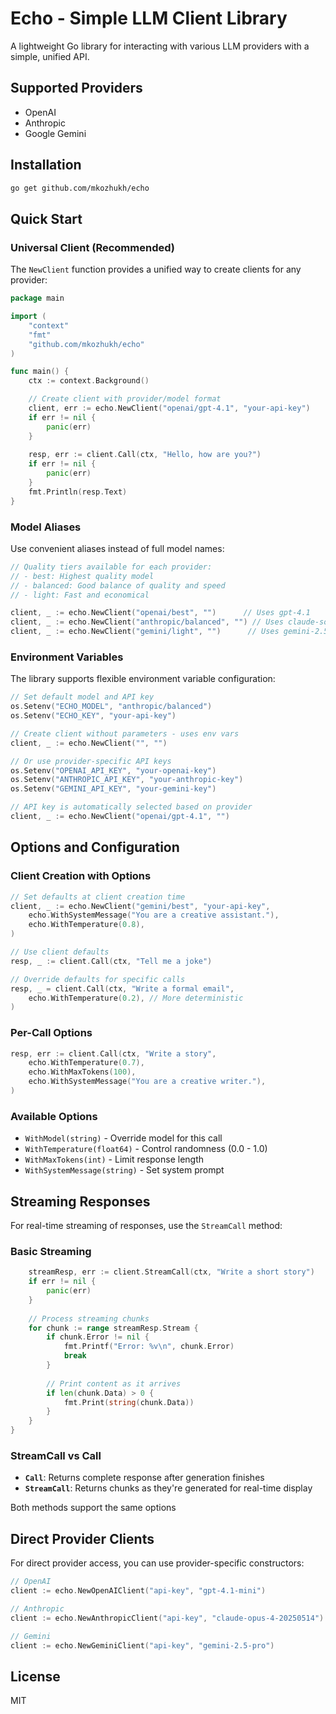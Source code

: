 # Echo - Simple LLM Client Library

A lightweight Go library for interacting with various LLM providers with a simple, unified API.

## Supported Providers

- OpenAI
- Anthropic
- Google Gemini

## Installation

```bash
go get github.com/mkozhukh/echo
``` 

## Quick Start

### Universal Client (Recommended)

The `NewClient` function provides a unified way to create clients for any provider:

```go
package main

import (
    "context"
    "fmt"
    "github.com/mkozhukh/echo"
)

func main() {
    ctx := context.Background()

    // Create client with provider/model format
    client, err := echo.NewClient("openai/gpt-4.1", "your-api-key")
    if err != nil {
        panic(err)
    }
    
    resp, err := client.Call(ctx, "Hello, how are you?")
    if err != nil {
        panic(err)
    }
    fmt.Println(resp.Text)
}
```

### Model Aliases

Use convenient aliases instead of full model names:

```go
// Quality tiers available for each provider:
// - best: Highest quality model
// - balanced: Good balance of quality and speed
// - light: Fast and economical

client, _ := echo.NewClient("openai/best", "")      // Uses gpt-4.1
client, _ := echo.NewClient("anthropic/balanced", "") // Uses claude-sonnet-4
client, _ := echo.NewClient("gemini/light", "")      // Uses gemini-2.5-flash
```

### Environment Variables

The library supports flexible environment variable configuration:

```go
// Set default model and API key
os.Setenv("ECHO_MODEL", "anthropic/balanced")
os.Setenv("ECHO_KEY", "your-api-key")

// Create client without parameters - uses env vars
client, _ := echo.NewClient("", "")

// Or use provider-specific API keys
os.Setenv("OPENAI_API_KEY", "your-openai-key")
os.Setenv("ANTHROPIC_API_KEY", "your-anthropic-key")
os.Setenv("GEMINI_API_KEY", "your-gemini-key")

// API key is automatically selected based on provider
client, _ := echo.NewClient("openai/gpt-4.1", "")
```

## Options and Configuration

### Client Creation with Options

```go
// Set defaults at client creation time
client, _ := echo.NewClient("gemini/best", "your-api-key",
    echo.WithSystemMessage("You are a creative assistant."),
    echo.WithTemperature(0.8),
)

// Use client defaults
resp, _ := client.Call(ctx, "Tell me a joke")

// Override defaults for specific calls
resp, _ = client.Call(ctx, "Write a formal email",
    echo.WithTemperature(0.2), // More deterministic
)
```

### Per-Call Options

```go
resp, err := client.Call(ctx, "Write a story",
    echo.WithTemperature(0.7),
    echo.WithMaxTokens(100),
    echo.WithSystemMessage("You are a creative writer."),
)
```

### Available Options

- `WithModel(string)` - Override model for this call
- `WithTemperature(float64)` - Control randomness (0.0 - 1.0)
- `WithMaxTokens(int)` - Limit response length
- `WithSystemMessage(string)` - Set system prompt

## Streaming Responses

For real-time streaming of responses, use the `StreamCall` method:

### Basic Streaming

```go
    streamResp, err := client.StreamCall(ctx, "Write a short story")
    if err != nil {
        panic(err)
    }
    
    // Process streaming chunks
    for chunk := range streamResp.Stream {
        if chunk.Error != nil {
            fmt.Printf("Error: %v\n", chunk.Error)
            break
        }
        
        // Print content as it arrives
        if len(chunk.Data) > 0 {
            fmt.Print(string(chunk.Data))
        }
    }
}
```

### StreamCall vs Call

- **`Call`**: Returns complete response after generation finishes
- **`StreamCall`**: Returns chunks as they're generated for real-time display

Both methods support the same options

## Direct Provider Clients

For direct provider access, you can use provider-specific constructors:

```go
// OpenAI
client := echo.NewOpenAIClient("api-key", "gpt-4.1-mini")

// Anthropic
client := echo.NewAnthropicClient("api-key", "claude-opus-4-20250514")

// Gemini
client := echo.NewGeminiClient("api-key", "gemini-2.5-pro")
```

## License

MIT